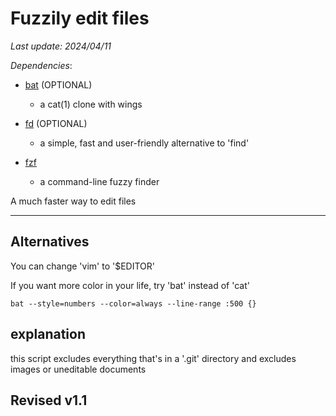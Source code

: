 #  Fuzzily edit files

*Last update: 2024/04/11*

*Dependencies*:

- [bat](https://github.com/sharkdp/bat) (OPTIONAL)
	- a cat(1) clone with wings

- [fd](https://github.com/sharkdp/fd) (OPTIONAL)
	- a simple, fast and user-friendly alternative to 'find'

- [fzf](https://junegunn.github.io/fzf/tips/ripgrep-integration/)
	- a command-line fuzzy finder

A much faster way to edit files

<hr>

<object data=".txt/fuzzy_edit1.txt" width="600" height="272"></object>

## Alternatives

You can change 'vim' to '$EDITOR'

If you want more color in your life, try 'bat' instead of 'cat'

	bat --style=numbers --color=always --line-range :500 {}

## explanation

this script excludes everything that's in a '.git' directory and excludes images or uneditable documents

## Revised v1.1

<object data=".txt/fuzzy_edit2.txt" width="600" height="272"></object>
